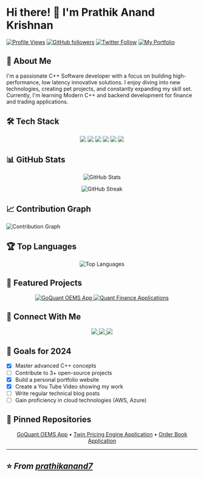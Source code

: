 # Hi there! 👋 I'm Prathik Anand Krishnan

[![Profile Views](https://komarev.com/ghpvc/?username=prathikanand7&color=brightgreen)](https://github.com/prathikanand7)
[![GitHub followers](https://img.shields.io/github/followers/prathikanand7?label=Follow&style=social)](https://github.com/prathikanand7)
[![Twitter Follow](https://img.shields.io/twitter/follow/prathikanand7?style=social)](https://twitter.com/prathikanand7)
[![My Portfolio](https://img.shields.io/badge/Portfolio-FF5722?style=for-the-badge&logo=google-chrome&logo&Color=white)](https://prathikanand7.github.io/)

## 💫 About Me
I'm a passionate C++ Software developer with a focus on building high-performance, low latency innovative solutions. I enjoy diving into new technologies, creating pet projects, and constantly expanding my skill set. Currently, I'm learning Modern C++ and backend development for finance and trading applications.

## 🛠️ Tech Stack
<div align="center">
  <img src="https://img.shields.io/badge/C++-00599C?style=for-the-badge&logo=cplusplus&logoColor=white"/>
  <img src="https://img.shields.io/badge/Python-3776AB?style=for-the-badge&logo=python&logoColor=white"/>
  <img src="https://img.shields.io/badge/JavaScript-F7DF1E?style=for-the-badge&logo=javascript&logoColor=black"/>
  <img src="https://img.shields.io/badge/React-20232A?style=for-the-badge&logo=react&logoColor=61DAFB"/>
  <img src="https://img.shields.io/badge/Git-F05032?style=for-the-badge&logo=git&logoColor=white"/>
  <img src="https://img.shields.io/badge/VS_Code-0078D4?style=for-the-badge&logo=visual%20studio%20code&logoColor=white"/>
</div>

## 📊 GitHub Stats
<p align="center">
  <img src="https://github-readme-stats.vercel.app/api?username=prathikanand7&show_icons=true&theme=tokyonight" alt="GitHub Stats" />
</p>

<p align="center">
  <img src="https://github-readme-streak-stats.herokuapp.com/?user=prathikanand7&theme=tokyonight" alt="GitHub Streak" />
</p>

## 📈 Contribution Graph
![Contribution Graph](https://github-readme-activity-graph.vercel.app/graph?username=prathikanand7&theme=tokyo-night)

## 🏆 Top Languages
<p align="center">
  <img src="https://github-readme-stats.vercel.app/api/top-langs/?username=prathikanand7&layout=compact&theme=tokyonight" alt="Top Languages" />
</p>

## 🌟 Featured Projects
<p align="center">
  <a href="https://github.com/prathikanand7/go-quant-OEMS-app">
    <img src="https://github-readme-stats.vercel.app/api/pin/?username=prathikanand7&repo=go-quant-OEMS-app&theme=tokyonight" alt="GoQuant OEMS App" />
  </a>
  <a href="https://github.com/prathikanand7/project2">
    <img src="https://github-readme-stats.vercel.app/api/pin/?username=prathikanand7&repo=Quant-Finance-Tools&theme=tokyonight" alt="Quant Finance Applications" />
  </a>
</p>

## 🤝 Connect With Me
<div align="center">
  <a href="https://www.linkedin.com/in/prathik-anand">
    <img src="https://img.shields.io/badge/LinkedIn-0077B5?style=for-the-badge&logo=linkedin&logoColor=white" />
  </a>
  <a href="https://x.com/prathikanand7">
    <img src="https://img.shields.io/badge/Twitter-1DA1F2?style=for-the-badge&logo=twitter&logoColor=white" />
  </a>
  <a href="https://prathikanand7.github.io/">
    <img src="https://img.shields.io/badge/Portfolio-FF5722?style=for-the-badge&logo=google-chrome&logoColor=white" />
  </a>
</div>

## 🎯 Goals for 2024
- [x] Master advanced C++ concepts
- [ ] Contribute to 3+ open-source projects
- [x] Build a personal portfolio website
- [x] Create a You Tube Video showing my work
- [ ] Write regular technical blog posts
- [ ] Gain proficiency in cloud technologies (AWS, Azure)

## 📌 Pinned Repositories
<p align="center">
  <a href="https://github.com/prathikanand7/go-quant-OEMS-app">GoQuant OEMS App</a> •
  <a href="https://github.com/prathikanand7/Quant-Finance-Tools/tree/main/VanillaVision_TwinPricingEngine">Twin Pricing Engine Application</a> •
  <a href="https://github.com/prathikanand7/Quant-Finance-Tools/tree/main/order_book">Order Book Application</a>
</p>

---
⭐️ *From [prathikanand7](https://github.com/prathikanand7)*
---

<!--
**prathikanand7/prathikanand7** is a ✨ _special_ ✨ repository because its `README.md` (this file) appears on your GitHub profile.

Here are some ideas to get you started:

- 🔭 I’m currently working on ...
- 🌱 I’m currently learning ...      
- 👯 I’m looking to collaborate on ...
- 🤔 I’m looking for help with ...
- 💬 Ask me about ...
- 📫 How to reach me: ...
- 😄 Pronouns: ...
- ⚡ Fun fact: ...
-->
